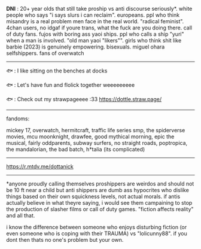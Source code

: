 
**DNI** : 20+ year olds that still take proship vs anti discourse seriously*. white people who says "i says slurs i can reclaim". europeans. ppl who think misandry is a real problem men face in the real world. "radical feminist". 4chan users, no idgaf if youre trans, what the fuck are you doing there. call of duty fans. fujos with boring ass yaoi ships. ppl who calls a ship "yuri" when a man is involved. "old man yaoi "likers"". girls who think shit like barbie (2023) is genuinely empowering. bisexuals. miguel ohara selfshippers. fans of overwatch

-------------------------------------------------------------

🐟 : I like sitting on the benches at docks

🐟 : Let's have fun and flolick together weeeeeeeee

🐟 : Check out my strawpageeee :33 https://dottle.straw.page/

------------------------------------------------------------------------------------------------------------------------
fandoms:

mickey 17, overwatch, hermitcraft, traffic life series smp, the spiderverse movies, mcu moonknight, drawfee, good mythical morning, epic the musical, fairly oddparents, subway surfers, no straight roads, poptropica, the mandalorian, the bad batch, h*talia (its complicated)

-----------------------------------------------------------------------------------------------------
https://r.mtdv.me/dottanick

-------------------------------------------------------------------------------------------------------

*anyone proudly calling themselves proshippers are weirdos and should not be 10 ft near a child but anti shippers are dumb ass hypocrites who dislike things based on their own squickness levels, not actual morals. if antis actually believe in what theyre saying, i would see them campaining to stop the production of slasher films or call of duty games. "fiction affects reality" and all that. 

i know the difference between someone who enjoys disturbing fiction (or even someone who is coping with their TRAUMA) vs "lolicunny88". if you dont then thats no one's problem but your own.
